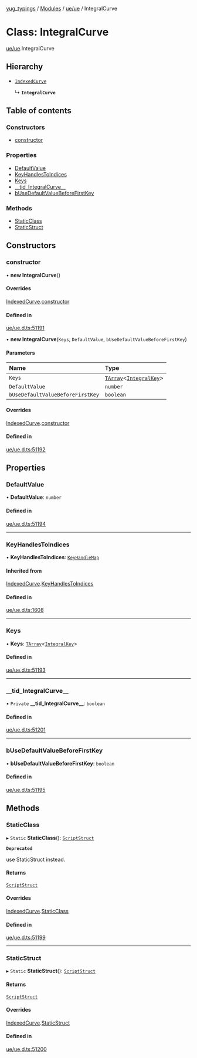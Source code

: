 [yug_typings](../README.md) / [Modules](../modules.md) / [ue/ue](../modules/ue_ue.md) / IntegralCurve

# Class: IntegralCurve

[ue/ue](../modules/ue_ue.md).IntegralCurve

## Hierarchy

- [`IndexedCurve`](ue_ue.IndexedCurve.md)

  ↳ **`IntegralCurve`**

## Table of contents

### Constructors

- [constructor](ue_ue.IntegralCurve.md#constructor)

### Properties

- [DefaultValue](ue_ue.IntegralCurve.md#defaultvalue)
- [KeyHandlesToIndices](ue_ue.IntegralCurve.md#keyhandlestoindices)
- [Keys](ue_ue.IntegralCurve.md#keys)
- [\_\_tid\_IntegralCurve\_\_](ue_ue.IntegralCurve.md#__tid_integralcurve__)
- [bUseDefaultValueBeforeFirstKey](ue_ue.IntegralCurve.md#busedefaultvaluebeforefirstkey)

### Methods

- [StaticClass](ue_ue.IntegralCurve.md#staticclass)
- [StaticStruct](ue_ue.IntegralCurve.md#staticstruct)

## Constructors

### constructor

• **new IntegralCurve**()

#### Overrides

[IndexedCurve](ue_ue.IndexedCurve.md).[constructor](ue_ue.IndexedCurve.md#constructor)

#### Defined in

[ue/ue.d.ts:51191](https://github.com/YugMetaverse/yug_typings/blob/b7d9b19/ue/ue.d.ts#L51191)

• **new IntegralCurve**(`Keys`, `DefaultValue`, `bUseDefaultValueBeforeFirstKey`)

#### Parameters

| Name | Type |
| :------ | :------ |
| `Keys` | [`TArray`](../interfaces/ue_puerts.TArray.md)<[`IntegralKey`](ue_ue.IntegralKey.md)\> |
| `DefaultValue` | `number` |
| `bUseDefaultValueBeforeFirstKey` | `boolean` |

#### Overrides

[IndexedCurve](ue_ue.IndexedCurve.md).[constructor](ue_ue.IndexedCurve.md#constructor)

#### Defined in

[ue/ue.d.ts:51192](https://github.com/YugMetaverse/yug_typings/blob/b7d9b19/ue/ue.d.ts#L51192)

## Properties

### DefaultValue

• **DefaultValue**: `number`

#### Defined in

[ue/ue.d.ts:51194](https://github.com/YugMetaverse/yug_typings/blob/b7d9b19/ue/ue.d.ts#L51194)

___

### KeyHandlesToIndices

• **KeyHandlesToIndices**: [`KeyHandleMap`](ue_ue.KeyHandleMap.md)

#### Inherited from

[IndexedCurve](ue_ue.IndexedCurve.md).[KeyHandlesToIndices](ue_ue.IndexedCurve.md#keyhandlestoindices)

#### Defined in

[ue/ue.d.ts:1608](https://github.com/YugMetaverse/yug_typings/blob/b7d9b19/ue/ue.d.ts#L1608)

___

### Keys

• **Keys**: [`TArray`](../interfaces/ue_puerts.TArray.md)<[`IntegralKey`](ue_ue.IntegralKey.md)\>

#### Defined in

[ue/ue.d.ts:51193](https://github.com/YugMetaverse/yug_typings/blob/b7d9b19/ue/ue.d.ts#L51193)

___

### \_\_tid\_IntegralCurve\_\_

• `Private` **\_\_tid\_IntegralCurve\_\_**: `boolean`

#### Defined in

[ue/ue.d.ts:51201](https://github.com/YugMetaverse/yug_typings/blob/b7d9b19/ue/ue.d.ts#L51201)

___

### bUseDefaultValueBeforeFirstKey

• **bUseDefaultValueBeforeFirstKey**: `boolean`

#### Defined in

[ue/ue.d.ts:51195](https://github.com/YugMetaverse/yug_typings/blob/b7d9b19/ue/ue.d.ts#L51195)

## Methods

### StaticClass

▸ `Static` **StaticClass**(): [`ScriptStruct`](ue_ue.ScriptStruct.md)

**`Deprecated`**

use StaticStruct instead.

#### Returns

[`ScriptStruct`](ue_ue.ScriptStruct.md)

#### Overrides

[IndexedCurve](ue_ue.IndexedCurve.md).[StaticClass](ue_ue.IndexedCurve.md#staticclass)

#### Defined in

[ue/ue.d.ts:51199](https://github.com/YugMetaverse/yug_typings/blob/b7d9b19/ue/ue.d.ts#L51199)

___

### StaticStruct

▸ `Static` **StaticStruct**(): [`ScriptStruct`](ue_ue.ScriptStruct.md)

#### Returns

[`ScriptStruct`](ue_ue.ScriptStruct.md)

#### Overrides

[IndexedCurve](ue_ue.IndexedCurve.md).[StaticStruct](ue_ue.IndexedCurve.md#staticstruct)

#### Defined in

[ue/ue.d.ts:51200](https://github.com/YugMetaverse/yug_typings/blob/b7d9b19/ue/ue.d.ts#L51200)
